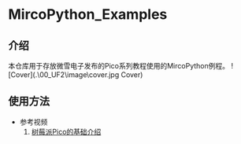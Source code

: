 # MircoPython_Examples
## 介绍
本仓库用于存放微雪电子发布的Pico系列教程使用的MircoPython例程。
![Cover](.\00_UF2\image\cover.jpg Cover)
## 使用方法
* 参考视频
    1. [树莓派Pico的基础介绍](https://www.bilibili.com/video/BV1CV411e7ZQ)

